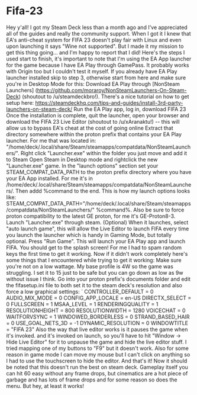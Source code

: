 # Fifa-23

Hey y'all! I got my Steam Deck less than a month ago and I've appreciated all of the guides and really the community support. When I got it I knew that EA's anti-cheat system for FIFA 23 doesn't play fair with Linux and even upon launching it says "Wine not supported". But I made it my mission to get this thing going... and I'm happy to report that I did!
Here's the steps I used start to finish, it's important to note that I'm using the EA App launcher for the game because I have EA Play through GamePass. It probably works with Origin too but I couldn't test it myself.
If you already have EA Play launcher installed skip to step 3, otherwise start from here and make sure you're in Desktop Mode for this:
Download EA Play through [NonSteam Launchers] (https://github.com/moraroy/NonSteamLaunchers-On-Steam-Deck) (shoutout to /u/steamdeckbro!). There's a nice tutorial on how to get setup here: https://steamdeckhq.com/tips-and-guides/install-3rd-party-launchers-on-steam-deck/
Run the EA Play app, log in, download FIFA 23
Once the installation is complete, quit the launcher, open your browser and download the FIFA 23 Live Editor (shoutout to /u/xAranaktu!) -- this will allow us to bypass EA's cheat at the cost of going online
Extract that directory somewhere within the proton prefix that contains your EA Play launcher. For me that was located in: "/home/deck/.local/share/Steam/steamapps/compatdata/NonSteamLaunchers/".
Right click "Launcher.exe" within the folder you just move and add it to Steam
Open Steam in Desktop mode and rightclick the new "Launcher.exe" game. In the "launch options" section set your STEAM_COMPAT_DATA_PATH to the proton prefix directory where you have your EA App installed. For me it's in /home/deck/.local/share/Steam/steamapps/compatdata/NonSteamLaunchers/. Then addd %command to the end. This is how my launch options looks like: STEAM_COMPAT_DATA_PATH="/home/deck/.local/share/Steam/steamapps/compatdata/NonSteamLaunchers/" %command%. Also be sure to force proton compatibility to the latest GE proton, for me it's GE-Proton8-3.
Launch "Launcher.exe" through steam. (Optional) When it launches, select "auto launch game", this will allow the Live Editor to launch FIFA every time you launch the launcher which is handy in Gaming Mode, but totally optional.
Press "Run Game". This will launch your EA Play app and launch FIFA. You should get to the splash screen! For me I had to spam random keys the first time to get it working.
Now if it didn't work completely here's some things that I encountered while trying to get it working:
Make sure you're not on a low wattage. My base profile is 4W so the game was struggling. I set it to 15 just to be safe but you can go down as low as 9w without issue I think.
Go into your proton prefix's documents folder and edit the fifasetup.ini file to both set it to the steam deck's resolution and also force a low graphical settings:
`
CONTROLLER_DEFAULT = 0
AUDIO_MIX_MODE = 0
CONFIG_APP_LOCALE = en-US
DIRECTX_SELECT = 0
FULLSCREEN = 1
MSAA_LEVEL = 1
RENDERINGQUALITY = 1
RESOLUTIONHEIGHT = 800
RESOLUTIONWIDTH = 1280
VOICECHAT = 0
WAITFORVSYNC = 1
WINDOWED_BORDERLESS = 0
STRAND_BASED_HAIR = 0
USE_GOAL_NETS_3D = -1
DYNAMIC_RESOLUTION = 0
WINDOWTITLE = "FIFA 23"
Also the way that live editor works is it pauses the game when it's invoked. and it's invoked on launch, so you'll have to hit "Window -> Hide Live Editor" for it to unpause the game and hide the live editor stuff. I tried mapping one of my buttons to "F9" but it doesn't work. Also for some reason in game mode I can move my mouse but I can't click on anything so I had to use the touchscreen to hide the editor.
And that's it! Now it should be noted that this doesn't run the best on steam deck. Gameplay itself you can hit 60 easy without any frame drops, but cinematics are a hot piece of garbage and has lots of frame drops and for some reason so does the menu. But hey, at least it works!

